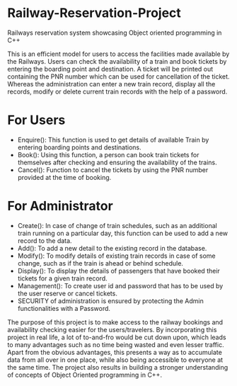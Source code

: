 # Railway-Reservation-Project
Railways reservation system showcasing Object oriented programming in C++

This is an efficient model for users to access the facilities made available by the Railways.
Users can check the availability of a train and book tickets by entering the boarding point and destination. A ticket will be printed out containing the PNR number which can be used for cancellation of the ticket. 
Whereas the administration can enter a new train record, display all the records, modify or delete current train records with the help of a password.

# For Users
* Enquire(): This function is used to get details of  available Train by entering boarding points and destinations.
* Book(): Using this function, a person can book train tickets for themselves after checking and ensuring the availability of the trains.
* Cancel(): Function to cancel the tickets by using the PNR number provided at the time of booking.

# For Administrator
* Create(): In case of change of train schedules, such as an additional train running on a particular day, this function can be used to add a new record to the data.
* Add(): To add a new detail to the existing record in the database.
* Modify(): To modify details of existing train records in case of some change, such as if the train is ahead or behind schedule.
* Display(): To display the details of passengers that have booked their tickets for a given train record.
* Management(): To create user id and password that has to be used by the user reserve or cancel tickets.
* SECURITY of administration is ensured by protecting the Admin functionalities with a Password.


 
The purpose of this project is to make access to the railway bookings and availability checking easier for the users/travelers. By incorporating this project in real life, a lot of to-and-fro would be cut down upon, which leads to many advantages such as no time being wasted and even lesser traffic. Apart from the obvious advantages, this presents a way as to accumulate data from all over in one place, while also being accessible to everyone at the same time.
The project also results in building a stronger understanding of concepts of Object Oriented programming in C++.
